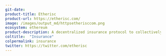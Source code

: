 ```yaml
---
git-date:
product-title: Etherisc
product-url: https://etherisc.com/
image: /images/output_md/httpsetherisccom.png
ecosystem: ethereum
product-description: A decentralized insurance protocol to collectively build risk transfer solutions.
coltitle:  "Insurance"
colpermalink: insurance
twitter: https://twitter.com/etherisc
---
```

